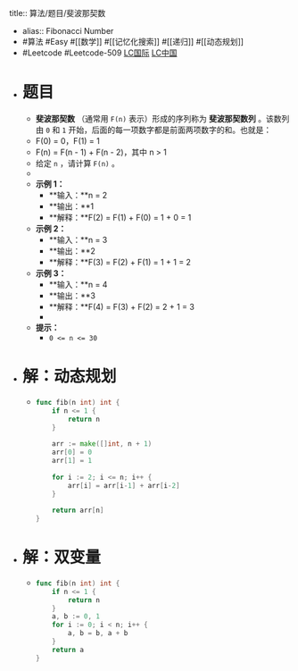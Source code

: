 title:: 算法/题目/斐波那契数

- alias:: Fibonacci Number
- #算法 #Easy #[[数学]] #[[记忆化搜索]] #[[递归]] #[[动态规划]]
- #Leetcode #Leetcode-509 [LC国际](https://leetcode.com/problems/fibonacci-number/) [LC中国](https://leetcode-cn.com/problems/fibonacci-number/)
- # 题目
	- **斐波那契数** （通常用 `F(n)` 表示）形成的序列称为 **斐波那契数列** 。该数列由 `0` 和 `1` 开始，后面的每一项数字都是前面两项数字的和。也就是：
	- F(0) = 0，F(1) = 1
	- F(n) = F(n - 1) + F(n - 2)，其中 n > 1
	- 给定 `n` ，请计算 `F(n)` 。
	-
	- **示例 1：**
		- **输入：**n = 2
		- **输出：**1
		- **解释：**F(2) = F(1) + F(0) = 1 + 0 = 1
	- **示例 2：**
		- **输入：**n = 3
		- **输出：**2
		- **解释：**F(3) = F(2) + F(1) = 1 + 1 = 2
	- **示例 3：**
		- **输入：**n = 4
		- **输出：**3
		- **解释：**F(4) = F(3) + F(2) = 2 + 1 = 3
		-
	- **提示：**
		- `0 <= n <= 30`
- # 解：动态规划
	- ```go
	  func fib(n int) int {
	      if n <= 1 {
	          return n
	      }
	      
	      arr := make([]int, n + 1)
	      arr[0] = 0
	      arr[1] = 1
	      
	      for i := 2; i <= n; i++ {
	          arr[i] = arr[i-1] + arr[i-2]
	      }
	      
	      return arr[n]
	  }
	  ```
- # 解：双变量
	- ```go
	  func fib(n int) int {
	      if n <= 1 {
	          return n
	      }
	      a, b := 0, 1
	      for i := 0; i < n; i++ {
	          a, b = b, a + b
	      }
	      return a
	  }
	  ```